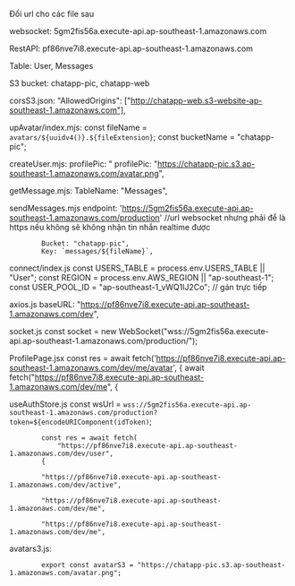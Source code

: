 Đổi url cho các file sau

websocket: 5gm2fis56a.execute-api.ap-southeast-1.amazonaws.com

RestAPI: pf86nve7i8.execute-api.ap-southeast-1.amazonaws.com

Table: 
       User,
       Messages
       
S3 bucket: 
           chatapp-pic,
           chatapp-web

corsS3.json: 
            "AllowedOrigins": ["http://chatapp-web.s3-website-ap-southeast-1.amazonaws.com"],

upAvatar/index.mjs: 
                const fileName = `avatars/${uuidv4()}.${fileExtension}`;
                const bucketName = "chatapp-pic";

createUser.mjs:
            profilePic: "      profilePic: "https://chatapp-pic.s3.ap-southeast-1.amazonaws.com/avatar.png",

getMessage.mjs:
            TableName: "Messages",

sendMessages.mjs
            endpoint: 'https://5gm2fis56a.execute-api.ap-southeast-1.amazonaws.com/production' //url websocket nhưng phải để là https nếu không sẽ không nhận tin nhắn realtime được

            Bucket: "chatapp-pic",
            Key: `messages/${fileName}`,

connect/index.js
            const USERS_TABLE = process.env.USERS_TABLE || "User";
            const REGION = process.env.AWS_REGION || "ap-southeast-1";
            const USER_POOL_ID = "ap-southeast-1_vWQ1lJ2Co"; // gán trực tiếp

axios.js
            baseURL: "https://pf86nve7i8.execute-api.ap-southeast-1.amazonaws.com/dev",

socket.js
            const socket = new WebSocket("wss://5gm2fis56a.execute-api.ap-southeast-1.amazonaws.com/production/");

ProfilePage.jsx
            const res = await fetch('https://pf86nve7i8.execute-api.ap-southeast-1.amazonaws.com/dev/me/avatar', {
            await fetch("https://pf86nve7i8.execute-api.ap-southeast-1.amazonaws.com/dev/me", {

useAuthStore.js
            const wsUrl = `wss://5gm2fis56a.execute-api.ap-southeast-1.amazonaws.com/production?token=${encodeURIComponent(idToken)`;
            
            const res = await fetch(
                "https://pf86nve7i8.execute-api.ap-southeast-1.amazonaws.com/dev/user",
            {
            
            "https://pf86nve7i8.execute-api.ap-southeast-1.amazonaws.com/dev/active",

            "https://pf86nve7i8.execute-api.ap-southeast-1.amazonaws.com/dev/me",
    
            "https://pf86nve7i8.execute-api.ap-southeast-1.amazonaws.com/dev/me",

avatars3.js:

            export const avatarS3 = "https://chatapp-pic.s3.ap-southeast-1.amazonaws.com/avatar.png";
